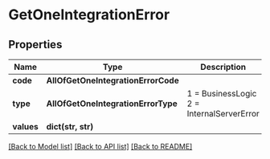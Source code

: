 # GetOneIntegrationError

## Properties
Name | Type | Description | Notes
------------ | ------------- | ------------- | -------------
**code** | **AllOfGetOneIntegrationErrorCode** |  | [optional] 
**type** | **AllOfGetOneIntegrationErrorType** |   1 &#x3D; BusinessLogic  2 &#x3D; InternalServerError | [optional] 
**values** | **dict(str, str)** |  | [optional] 

[[Back to Model list]](../README.md#documentation-for-models) [[Back to API list]](../README.md#documentation-for-api-endpoints) [[Back to README]](../README.md)


